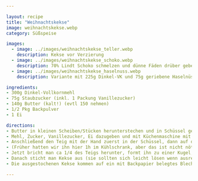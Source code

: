 ```yaml
---

layout: recipe
title: "Weihnachtskekse"
image: weihnachtskekse.webp
category: Süßspeise

images:
  - image: ../images/weihnachtskekse_teller.webp
    description: Kekse vor Verzierung
  - image: ../images/weihnachtskekse_schoko.webp
    description: 70% Lindt Schoko schmelzen und dünne Fäden drüber geben. Links einige nur mit Marmelade. nach Kühlschrank sind Schokokekse sehr gut aber ohne sind sie trotzdem besser (evtl weniger bittere Schoko nehmen weil sie stark hervorschmeckt?)
  - image: ../images/weihnachtskekse_haselnuss.webp
    description: Variante mit 225g Dinkel-VK und 75g geriebene Haselnüsse ist auch gut aber Teig reißt beim Ausrollen. Geschmack ist leicht nussig aber recht ähnlich zu purem Dinkel-VK

ingredients:
- 300g Dinkel-Vollkornmehl
- 75g Staubzucker (inkl. 1 Packung Vanillezucker)
- 140g Butter (kalt!) (evtl 150 nehmen)
- 1/2 Pkg Backpulver
- 1 Ei

directions:
- Butter in kleinen Scheiben/Stücken herunterstechen und in Schüssel geben. Dann ca 15min stehen lassen damit sie etwas weicher wird
- Mehl, Zucker, Vanillezucker, Ei dazugeben und mit Küchenmaschine mit Brotteig-Knethaken mit Stufe 2 durchkneten bis sich alles gut verteilt hat
- Anschließend den Teig mit der Hand zuerst in der Schüssel, dann auf der Silikonarbeitsfläche fertigkneten (in der Küchenmaschine vermengt er sich nicht)
- (Früher hatten wir ihn hier 1h im Kühlschrank, aber das ist nicht nötig und macht das Arbeiten damit nur schwieriger, daher sofort weitermachen)
- Jetzt bricht man ca 1/4 des Teigs herunter, formt ihn zu einer Kugel, gibt etwas Mehl auf die Arbeitsfläche und rollt ihn zu einem ca 2mm dicken Teig aus
- Danach sticht man Kekse aus (sie sollten sich leicht lösen wenn ausreichend Mehl auf der Fläche ist)
- Die ausgestochenen Kekse kommen auf ein mit Backpapier belegtes Blech und für ca. 10min bei 180°C in das vorgeheizte Backrohr (Umluft weil man 2 Blech Kekse macht)

---
```


